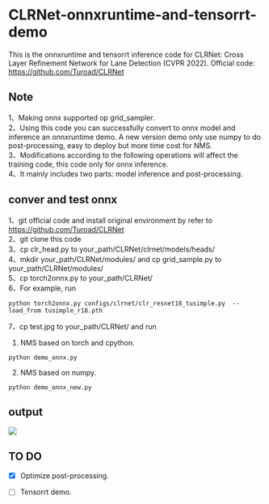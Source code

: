 # CLRNet-onnxruntime-and-tensorrt-demo
This is the onnxruntime and tensorrt inference code for CLRNet: Cross Layer Refinement Network for Lane Detection (CVPR 2022). Official code: https://github.com/Turoad/CLRNet

## Note
1、Making onnx supported op grid_sampler. <br>
2、Using this code you can successfully convert to onnx model and inference an onnxruntime demo. A new version demo only use numpy to do post-processing,  easy to deploy but more time cost for NMS. <br>
3、Modifications according to the following operations will affect the training code, this code only for onnx inference. <br> 
4、It mainly includes two parts: model inference and post-processing. <br>

## conver and test onnx
1、git official code and install original environment by refer to https://github.com/Turoad/CLRNet <br>
2、git clone this code <br>
3、cp clr_head.py   to your_path/CLRNet/clrnet/models/heads/ <br>
4、mkdir your_path/CLRNet/modules/ and cp grid_sample.py to your_path/CLRNet/modules/ <br>
5、cp torch2onnx.py  to your_path/CLRNet/ <br>
6、For example, run
```
python torch2onnx.py configs/clrnet/clr_resnet18_tusimple.py  --load_from tusimple_r18.pth
```
7、cp test.jpg to your_path/CLRNet/  and run

1) NMS based on torch and cpython. 
```
python demo_onnx.py
````
2) NMS based on numpy.
```
python demo_onnx_new.py 
```
## output 

<img src="https://github.com/xuanandsix/CLRNet-onnxruntime-and-tensorrt-demo/raw/main/imgs/output_onnx.png">

## TO DO 
- [x] Optimize post-processing. 
- [ ] Tensorrt demo.

